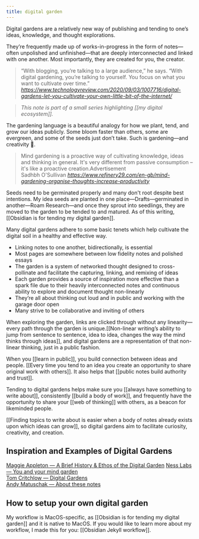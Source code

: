 ```yaml
---
title: digital garden
---
```

Digital gardens are a relatively new way of publishing and tending to one’s ideas, knowledge, and thought explorations.

They’re frequently made up of works-in-progress in the form of notes—often unpolished and unfinished—that are deeply interconnected and linked with one another. Most importantly, they are created for you, the creator.

<blockquote class="quoteback" darkmode="" data-title="Digital%20gardens%20let%20you%20cultivate%20your%20own%20little%20bit%20of%20the%20internet%20%E2%80%93%20MIT%20Technology%20Review" data-author="" cite="https://www.technologyreview.com/2020/09/03/1007716/digital-gardens-let-you-cultivate-your-own-little-bit-of-the-internet/">
“With blogging, you’re talking to a large audience,” he says. “With digital gardening, you’re talking to yourself. You focus on what you want to cultivate over time.”
<footer><cite> <a href="https://www.technologyreview.com/2020/09/03/1007716/digital-gardens-let-you-cultivate-your-own-little-bit-of-the-internet/">https://www.technologyreview.com/2020/09/03/1007716/digital-gardens-let-you-cultivate-your-own-little-bit-of-the-internet/</a></cite></footer>
</blockquote><script note="" src="https://cdn.jsdelivr.net/gh/Blogger-Peer-Review/quotebacks@1/quoteback.js"></script>

> *This note is part of a small series highlighting [[my digital ecosystem]].*

The gardening language is a beautiful analogy for how we plant, tend, and grow our ideas publicly. Some bloom faster than others, some are evergreen, and some of the seeds just don’t take. Such is gardening—and creativity 🌱.

<blockquote class="quoteback" darkmode="" data-title="Too%20Many%20Thoughts%20Living%20Rent-Free%20In%20Your%20Head%3F%20Try%20Mind%20Gardening" data-author="Sadhbh O'Sullivan" cite="https://www.refinery29.com/en-gb/mind-gardening-organise-thoughts-increase-productivity">
Mind gardening is a proactive way of cultivating knowledge, ideas and thinking in general. It's very different from passive consumption – it's like a proactive creation.Advertisement
<footer>Sadhbh O'Sullivan <cite><a href="https://www.refinery29.com/en-gb/mind-gardening-organise-thoughts-increase-productivity">https://www.refinery29.com/en-gb/mind-gardening-organise-thoughts-increase-productivity</a></cite></footer>
</blockquote>
<script note="" src="https://cdn.jsdelivr.net/gh/Blogger-Peer-Review/quotebacks@1/quoteback.js"></script>

Seeds need to be germinated properly and many don't root despite best intentions. My idea seeds are planted in one place—Drafts—germinated in another—Roam Research—and once they sprout into seedlings, they are moved to the garden to be tended to and matured. As of this writing, [[Obsidian is for tending my digital garden]].

Many digital gardens adhere to some basic tenets which help cultivate the digital soil in a healthy and effective way.
- Linking notes to one another, bidirectionally, is essential
- Most pages are somewhere between low fidelity notes and polished essays
- The garden is a system of networked thought designed to cross-pollinate and facilitate the capturing, linking, and remixing of ideas
- Each garden provides a source of inspiration more effective than a spark file due to their heavily interconnected notes and continuous ability to explore and document thought non-linearly
- They’re all about thinking out loud and in public and working with the garage door open
- Many strive to be collaborative and inviting of others

When exploring the garden, links are clicked through without any linearity—every path through the garden is unique.[[Non-linear writing’s ability to jump from sentence to sentence, idea to idea, changes the way the mind thinks through ideas]], and digital gardens are a representation of that non-linear thinking, just in a public fashion.

When you [[learn in public]], you build connection between ideas and people. [[Every time you tend to an idea you create an opportunity to share original work with others]].  It also helps that [[public notes build authority and trust]].

Tending to digital gardens helps make sure you [[always have something to write about]], consistently [[build a body of work]], and frequently have the opportunity to share your [[web of thinking]] with others, as a beacon for likeminded people.

[[Finding topics to write about is easier when a body of notes already exists upon which ideas can grow]], so digital gardens aim to facilitate curiosity, creativity, and creation.

## Inspiration and Examples of Digital Gardens
[Maggie Appleton — A Brief History & Ethos of the Digital Garden](https://maggieappleton.com/garden-history)
[Ness Labs — You and your mind garden](https://nesslabs.com/mind-garden)<br>
[Tom Critchlow — Digital Gardens](https://tomcritchlow.com/blogchains/digital-gardens/)<br>
[Andy Matuschak — About these notes](http://notes.andymatuschak.org/)<br>

## How to setup your own digital garden
My workflow is MacOS-specific, as [[Obsidian is for tending my digital garden]] and it is native to MacOS. If you would like to learn more about my workflow, I made this for you: [[Obsidian Jekyll workflow]].